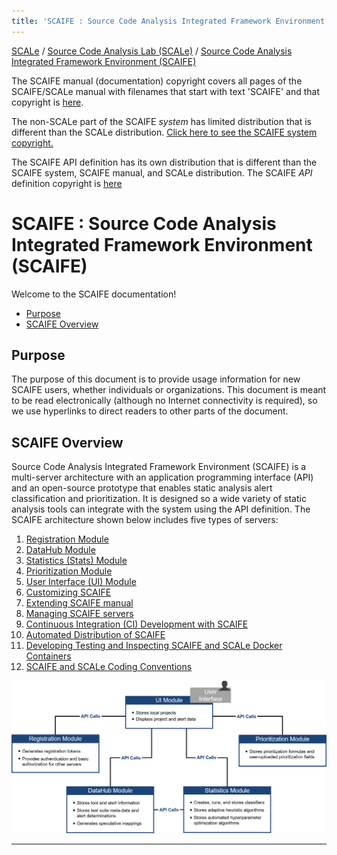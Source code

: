 ```yaml
---
title: 'SCAIFE : Source Code Analysis Integrated Framework Environment (SCAIFE)'
---
```


[SCALe](index.md) / [Source Code Analysis Lab (SCALe)](Welcome.md) / [Source Code Analysis Integrated Framework Environment (SCAIFE)](SCAIFE-Welcome.md)
<!-- <legal> -->
<!-- Copyright 2021 Carnegie Mellon University. -->
<!--  -->
<!-- This material is based upon work funded and supported by the -->
<!-- Department of Defense under Contract No. FA8702-15-D-0002 with -->
<!-- Carnegie Mellon University for the operation of the Software -->
<!-- Engineering Institute, a federally funded research and development -->
<!-- center. -->
<!--  -->
<!-- The view, opinions, and/or findings contained in this material are -->
<!-- those of the author(s) and should not be construed as an official -->
<!-- Government position, policy, or decision, unless designated by other -->
<!-- documentation. -->
<!--  -->
<!-- References herein to any specific commercial product, process, or -->
<!-- service by trade name, trade mark, manufacturer, or otherwise, does -->
<!-- not necessarily constitute or imply its endorsement, recommendation, -->
<!-- or favoring by Carnegie Mellon University or its Software Engineering -->
<!-- Institute. -->
<!--  -->
<!-- NO WARRANTY. THIS CARNEGIE MELLON UNIVERSITY AND SOFTWARE ENGINEERING -->
<!-- INSTITUTE MATERIAL IS FURNISHED ON AN 'AS-IS' BASIS. CARNEGIE MELLON -->
<!-- UNIVERSITY MAKES NO WARRANTIES OF ANY KIND, EITHER EXPRESSED OR -->
<!-- IMPLIED, AS TO ANY MATTER INCLUDING, BUT NOT LIMITED TO, WARRANTY OF -->
<!-- FITNESS FOR PURPOSE OR MERCHANTABILITY, EXCLUSIVITY, OR RESULTS -->
<!-- OBTAINED FROM USE OF THE MATERIAL. CARNEGIE MELLON UNIVERSITY DOES NOT -->
<!-- MAKE ANY WARRANTY OF ANY KIND WITH RESPECT TO FREEDOM FROM PATENT, -->
<!-- TRADEMARK, OR COPYRIGHT INFRINGEMENT. -->
<!--  -->
<!-- [DISTRIBUTION STATEMENT A] This material has been approved for public -->
<!-- release and unlimited distribution.  Please see Copyright notice for -->
<!-- non-US Government use and distribution. -->
<!--  -->
<!-- This work is licensed under a Creative Commons Attribution-ShareAlike -->
<!-- 4.0 International License. -->
<!--  -->
<!-- Carnegie Mellon® and CERT® are registered in the U.S. Patent and -->
<!-- Trademark Office by Carnegie Mellon University. -->
<!--   -->
<!-- DM20-0043 -->
<!-- </legal> -->

The SCAIFE manual (documentation) copyright covers all pages of the SCAIFE/SCALe manual with filenames that start with text 'SCAIFE' and that copyright is [here](SCAIFE-MANUAL-copyright.md).

The non-SCALe part of the SCAIFE _system_ has limited distribution that is different than the SCALe distribution. [Click here to see the SCAIFE system copyright.](SCAIFE-SYSTEM-copyright.md)

The SCAIFE API definition has its own distribution that is different than the SCAIFE system, SCAIFE manual, and SCALe distribution. The SCAIFE _API_ definition copyright is [here](SCAIFE-API-copyright.md)

SCAIFE : Source Code Analysis Integrated Framework Environment (SCAIFE)
=========================================

Welcome to the SCAIFE documentation!

-   [Purpose](#purpose)
-   [SCAIFE Overview](#scaife-overview)


Purpose
-------

The purpose of this document is to provide usage information for new
SCAIFE users, whether individuals or organizations. This document is meant
to be read electronically (although no Internet connectivity is required),
so we use hyperlinks to direct readers to other parts of the document.


SCAIFE Overview
---------------

Source Code Analysis Integrated Framework Environment (SCAIFE) is a multi-server architecture
with an application programming interface (API) and an open-source prototype that enables
static analysis alert classification and prioritization. It is designed so a wide variety of
static analysis tools can integrate with the system using the API definition. The SCAIFE
architecture shown below includes five types of servers:

1.  [Registration Module](SCAIFE-Registration.md)
1.  [DataHub Module](SCAIFE-DataHub.md)
1.  [Statistics (Stats) Module](SCAIFE-Statistics.md)
1.  [Prioritization Module](SCAIFE-Prioritization.md)
1.  [User Interface (UI) Module](SCAIFE-UserInterface.md)
1.  [Customizing SCAIFE](SCAIFE-Customization.md)
1.  [Extending SCAIFE manual](SCAIFE-Editing-Manual.md)
1.  [Managing SCAIFE servers](SCAIFE-Server-Management.md)
1.  [Continuous Integration (CI) Development with SCAIFE](SCAIFE-CI.md)
1.  [Automated Distribution of SCAIFE](SCAIFE-Automated-Distribution.md)
1.  [Developing Testing and Inspecting SCAIFE and SCALe Docker Containers](SCAIFE-Docker-Wisdom.md)
1.  [SCAIFE and SCALe Coding Conventions](SCAIFE-and-SCALe-Coding-Conventions.md)


![](attachments/SCAIFE_architecture.png)

------------------------------------------------------------------------
